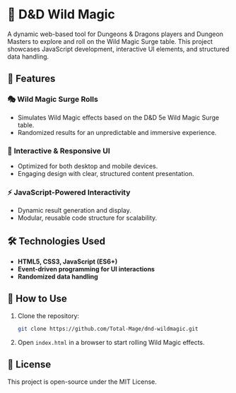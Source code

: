 # 🎲 D&D Wild Magic  

A dynamic web-based tool for Dungeons & Dragons players and Dungeon Masters to explore and roll on the Wild Magic Surge table. This project showcases JavaScript development, interactive UI elements, and structured data handling.  

## 🚀 Features  

### 🎭 **Wild Magic Surge Rolls**  
- Simulates Wild Magic effects based on the D&D 5e Wild Magic Surge table.  
- Randomized results for an unpredictable and immersive experience.  

### 🎨 **Interactive & Responsive UI**  
- Optimized for both desktop and mobile devices.  
- Engaging design with clear, structured content presentation.  

### ⚡ **JavaScript-Powered Interactivity**  
- Dynamic result generation and display.  
- Modular, reusable code structure for scalability.  

## 🛠️ Technologies Used  
- **HTML5, CSS3, JavaScript (ES6+)**  
- **Event-driven programming for UI interactions**  
- **Randomized data handling**  

## 📂 How to Use  
1. Clone the repository:  
   ```sh
   git clone https://github.com/Total-Mage/dnd-wildmagic.git
   ```
2. Open `index.html` in a browser to start rolling Wild Magic effects.  

## 📜 License  
This project is open-source under the MIT License.  
